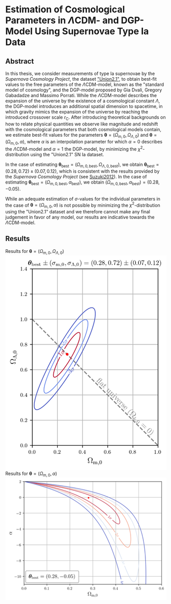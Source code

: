 ﻿
# Estimation of Cosmological Parameters in $`\Lambda`$CDM- and DGP-Model Using Supernovae Type Ia Data

## Abstract

In this thesis, we consider measurements of type Ia supernovae by the *Supernova Cosmology Project*, the dataset ["Union2.1"](https://supernova.lbl.gov/Union/), to obtain best-fit values to the free parameters of the $`\Lambda`$CDM-model, known as the "standard model of cosmology", and the DGP-model proposed by Gia Dvali, Gregory Gabadadze and Massimo Porrati.
While the $`\Lambda`$CDM-model describes the expansion of the universe by the existence of a cosmological constant $`\Lambda`$, the DGP-model introduces an additional spatial dimension to spacetime, in which gravity mimics the expansion of the universe by reaching the introduced crossover scale $`r_{\text{C}}`$.
After introducing theoretical backgrounds on how to relate physical quantities we observe like magnitude and redshift with the cosmological parameters that both cosmological models contain, we estimate best-fit values for the parameters $`\boldsymbol{\theta} = (\Omega_{\text{m},0}, \Omega_{\Lambda,0})`$ and $`\boldsymbol{\theta} = (\Omega_{\text{m},0}, \alpha)`$, where $`\alpha`$ is an interpolation parameter for which $`\alpha = 0`$ describes the $`\Lambda`$CDM-model and $`\alpha = 1`$ the DGP-model, by minimizing the $`\chi^2`$-distribution using the "Union2.1" SN Ia dataset.

In the case of estimating $`\boldsymbol{\theta}_{\text{best}} = (\Omega_{\text{m}, 0, \text{best}}, \Omega_{\Lambda, 0, \text{best}})`$, we obtain $`\boldsymbol{\theta}_{\text{best}} = (0.28, 0.72) \pm (0.07, 0.12)`$, which is consistent with the results provided by the *Supernova Cosmology Project* (see [Suzuki2012](https://iopscience.iop.org/article/10.1088/0004-637X/746/1/85)).
In the case of estimating $`\boldsymbol{\theta}_{\text{best}} = (\Omega_{\text{m}, 0, \text{best}}, \alpha_{\text{best}})`$, we obtain $`(\Omega_{\text{m}, 0, \text{best}}, \alpha_{\text{best}}) = (0.28, -0.05)`$.

While an adequate estimation of $`\sigma`$-values for the individual parameters in the case of
$`\boldsymbol{\theta} = (\Omega_{\text{m},0}, \alpha)`$ is not possible by minimizing the $`\chi^2`$-distribution using the "Union2.1" dataset and we therefore cannot make any final judgement in favor of any model, our results are indicative towards the $`\Lambda`$CDM-model.

## Results


Results for $`\boldsymbol{\theta} = (\Omega_{\text{m}, 0}, \Omega_{\Lambda,0})`$
![](https://github.com/DaHaCoder/bachelor-thesis/blob/main/thesis/figures/plots/PNG/Lambda-CDM-analytic-likelihood_Omega-m0-vs-Omega-Lambda0.png) 
Results for $`\boldsymbol{\theta} = (\Omega_{\text{m}, 0}, \alpha)`$
![](https://github.com/DaHaCoder/bachelor-thesis/blob/main/thesis/figures/plots/PNG/DGP-analytic-chi2_Omega-m0-vs-alpha-full.png)

